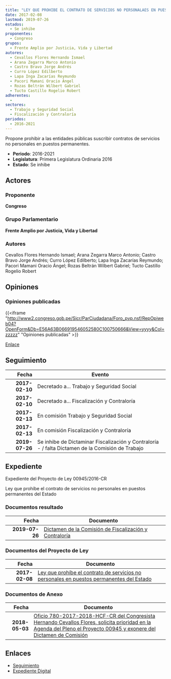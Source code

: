 ```yaml
---
title: "LEY QUE PROHIBE EL CONTRATO DE SERVICIOS NO PERSONALAES EN PUESTOS PERMANENTES DEL ESTADO"
date: 2017-02-08
lastmod: 2019-07-26
estados: 
  - Se inhibe
proponentes: 
  - Congreso
grupos: 
  - Frente Amplio por Justicia, Vida y Libertad
autores: 
  - Cevallos Flores Hernando Ismael
  - Arana Zegarra Marco Antonio
  - Castro Bravo Jorge Andrés
  - Curro López Edilberto
  - Lapa Inga Zacarías Reymundo
  - Pacori Mamani Oracio Ángel
  - Rozas Beltrán Wilbert Gabriel
  - Tucto Castillo Rogelio Robert
adherentes: 
  - 
sectores: 
  - Trabajo y Seguridad Social
  - Fiscalización y Contraloría
periodos: 
  - 2016-2021
---
```


Propone prohibir a las entidades públicas suscribir contratos de servicios no personales en puestos permanentes.

- **Periodo**: 2016-2021
- **Legislatura**: Primera Legislatura Ordinaria 2016
- **Estado**: Se inhibe

## Actores

### Proponente

**Congreso**

### Grupo Parlamentario

**Frente Amplio por Justicia, Vida y Libertad**

### Autores

Cevallos Flores Hernando Ismael; Arana Zegarra Marco Antonio; Castro Bravo Jorge Andrés; Curro López Edilberto; Lapa Inga Zacarías Reymundo; Pacori Mamani Oracio Ángel; Rozas Beltrán Wilbert Gabriel; Tucto Castillo Rogelio Robert


## Opiniones

### Opiniones publicadas

{{<iframe "http://www2.congreso.gob.pe/Sicr/ParCiudadana/Foro_pvp.nsf/RepOpiweb04?OpenForm&Db=E56A63B066919546052580C100750666&View=yyyy&Col=zzzzz" "Opiniones publicadas" >}}

[Enlace](http://www2.congreso.gob.pe/Sicr/ParCiudadana/Foro_pvp.nsf/RepOpiweb04?OpenForm&Db=E56A63B066919546052580C100750666&View=yyyy&Col=zzzzz)

## Seguimiento

| Fecha | Evento |
|------:|--------|
| **2017-02-10** | Decretado a... Trabajo y Seguridad Social|
| **2017-02-10** | Decretado a... Fiscalización y Contraloría|
| **2017-02-13** | En comisión Trabajo y Seguridad Social|
| **2017-02-13** | En comisión Fiscalización y Contraloría|
| **2019-07-26** | Se inhibe de Dictaminar Fiscalización y Contraloría - / falta Dictamen de la Comisión de Trabajo|


## Expediente

Expediente del Proyecto de Ley 00945/2016-CR

Ley que prohíbe el contrato de servicios no personales en puestos permanentes del Estado


### Documentos resultado

| Fecha | Documento |
|------:|--------|
| **2019-07-26** | [Dictamen de la Comisión de Fiscalización y Contraloría](http://www.leyes.congreso.gob.pe/Documentos/2016_2021/ADLP/Normas_Legales/30548-LEY.pdf) |

### Documentos del Proyecto de Ley

| Fecha | Documento |
|------:|--------|
| **2017-02-08** | [Ley que prohíbe el contrato de servicios no personales en puestos permanentes del Estado](http://www.leyes.congreso.gob.pe/Documentos/2016_2021/Proyectos_de_Ley_y_de_Resoluciones_Legislativas/PL0094520170208.pdf) |

### Documentos de Anexo

| Fecha | Documento |
|------:|--------|
| **2018-05-03** | [Oficio 780-2017-2018-HCF-CR del Congresista Hernando Cevallos Flores, solicita prioridad en la Agenda del Pleno el Proyecto 00945 y exonere del Dictamen de Comisión](http://www.leyes.congreso.gob.pe/Documentos/2016_2021/Oficios/Congresistas/OFICIO-780-2017-2018-HCF-CR.pdf) |

## Enlaces 

- [Seguimiento](http://www2.congreso.gob.pe/Sicr/TraDocEstProc/CLProLey2016.nsf/f7fff46988ca05b1052578e100829cc7/b687fd984bed1866052580c1007993cc?OpenDocument)
- [Expediente Digital](http://www2.congreso.gob.pehttp://www2.congreso.gob.pe/Sicr/TraDocEstProc/CLProLey2016.nsf/f7fff46988ca05b1052578e100829cc7/b687fd984bed1866052580c1007993cc?OpenDocument&Click=05257FB7005EB655.eb71d0cf91d8294e05256cdf006b5706/$Body/0.1C6C)
